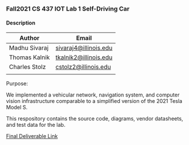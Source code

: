 ### Fall2021 CS 437 IOT Lab 1 Self-Driving Car

#### Description

| Author          | Email                   |
|-----------------|-------------------------|
| Madhu Sivaraj   | sivaraj4@illinois.edu   |
| Thomas Kalnik   | tkalnik2@illinois.edu   |
| Charles Stolz   |  cstolz2@illinois.edu   |
|                 |                         |

Purpose:

We implemented a vehicular network, navigation system, and computer vision infrastructure comparable to a simplified version of the 2021 Tesla Model S. 

This respository contains the source code, diagrams, vendor datasheets, and test data for the lab. 


[Final Deliverable Link](https://TBD)